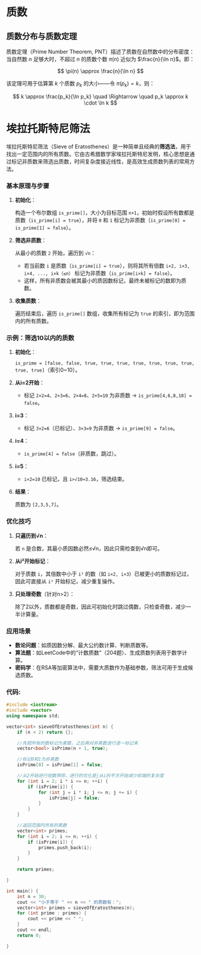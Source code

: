 # 质数
## **质数分布与质数定理**

质数定理（Prime Number Theorem, PNT）描述了质数在自然数中的分布密度：当自然数 $n$ 足够大时，不超过 $n$ 的质数个数 $\pi(n)$ 近似为 $\frac{n}{\ln n}$。即：

$$
\pi(n) \approx \frac{n}{\ln n}
$$

该定理可用于估算第 $k$ 个质数 $p_k$ 的大小——令 $\pi(p_k) = k$，则：

$$
k \approx \frac{p_k}{\ln p_k} \quad \Rightarrow \quad p_k \approx k \cdot \ln k
$$

# 埃拉托斯特尼筛法
埃拉托斯特尼筛法（Sieve of Eratosthenes）是一种简单且经典的**筛选法**，用于找出一定范围内的所有质数。它由古希腊数学家埃拉托斯特尼发明，核心思想是通过标记非质数来筛选出质数，时间复杂度接近线性，是高效生成质数列表的常用方法。

### **基本原理与步骤**

1. **初始化**：

    构造一个布尔数组 `is_prime[]`，大小为目标范围 `n+1`，初始时假设所有数都是质数（`is_prime[i] = true`），并将 `0` 和 `1` 标记为非质数（`is_prime[0] = is_prime[1] = false`）。
2. **筛选非质数**：

    从最小的质数 `2` 开始，遍历到 `√n`：

    - 若当前数 `i` 是质数（`is_prime[i] = true`），则将其所有倍数 `i×2, i×3, i×4, ..., i×k（≤n）` 标记为非质数（`is_prime[i×k] = false`）。
    - 这样，所有非质数会被其最小的质因数标记，最终未被标记的数即为质数。
3. **收集质数**：

    遍历结束后，遍历 `is_prime[]` 数组，收集所有标记为 `true` 的索引，即为范围内的所有质数。

### **示例：筛选10以内的质数**

1. **初始化**：

    `is_prime = [false, false, true, true, true, true, true, true, true, true, true]`（索引0~10）。
2. **从i=2开始**：

    - 标记 `2×2=4`、`2×3=6`、`2×4=8`、`2×5=10` 为非质数 → `is_prime[4,6,8,10] = false`。
3. **i=3**：

    - 标记 `3×2=6`（已标记）、`3×3=9` 为非质数 → `is_prime[9] = false`。
4. **i=4**：

    - `is_prime[4] = false`（非质数，跳过）。
5. **i=5**：

    - `i×2=10` 已标记，且 `i>√10≈3.16`，筛选结束。
6. **结果**：

    质数为 `[2,3,5,7]`。

### **优化技巧**

1. **只遍历到√n**：

    若 `n` 是合数，其最小质因数必然≤√n，因此只需检查到√n即可。
2. **从i²开始标记**：

    对于质数 `i`，其倍数中小于 `i²` 的数（如 `i×2, i×3`）已被更小的质数标记过，因此可直接从 `i²` 开始标记，减少重复操作。
3. **只处理奇数**（针对n>2）：

    除了2以外，质数都是奇数，因此可初始化时跳过偶数，只检查奇数，减少一半计算量。

### **应用场景**

- **数论问题**：如质因数分解、最大公约数计算、判断质数等。
- **算法题**：如LeetCode中的“计数质数”（204题）、生成质数列表用于数学计算。
- **密码学**：在RSA等加密算法中，需要大质数作为基础参数，筛法可用于生成候选质数。

### 代码:

```cpp
#include <iostream>
#include <vector>
using namespace std;

vector<int> sieveOfEratosthenes(int n) {
    if (n < 2) return {};

    //先把所有的数标记为素数，之后再对非素数进行逐一标记来
    vector<bool> isPrime(n + 1, true);

    //标记0和1为非素数
    isPrime[0] = isPrime[1] = false;

    //从2开始进行倍数筛除，进行的优化是j从i的平方开始减少前端的复杂度
    for (int i = 2; i * i <= n; ++i) {
        if (isPrime[i]) {
            for (int j = i * i; j <= n; j += i) {
                isPrime[j] = false;
            }
        }
    }

    //返回范围内所有的素数
    vector<int> primes;
    for (int i = 2; i <= n; ++i) {
        if (isPrime[i]) {
            primes.push_back(i);
        }
    }

    return primes;

}

int main() {
    int n = 30;
    cout << "小于等于 " << n << " 的质数有：";
    vector<int> primes = sieveOfEratosthenes(n);
    for (int prime : primes) {
        cout << prime << " ";
    }
    cout << endl;
    return 0;

}
```